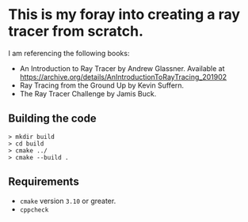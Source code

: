 # This is my foray into creating a ray tracer from scratch.


I am referencing the following books:
- An Introduction to Ray Tracer by Andrew Glassner. Available at https://archive.org/details/AnIntroductionToRayTracing_201902
- Ray Tracing from the Ground Up by Kevin Suffern.
- The Ray Tracer Challenge by Jamis Buck.

## Building the code
```
> mkdir build
> cd build
> cmake ../
> cmake --build .
```

## Requirements
- `cmake` version `3.10` or greater.
- `cppcheck`
